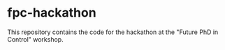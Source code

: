 # fpc-hackathon
This repository contains the code for the hackathon at the "Future PhD in Control" workshop.
